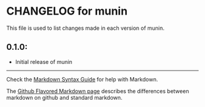 # CHANGELOG for munin

This file is used to list changes made in each version of munin.

## 0.1.0:

* Initial release of munin

- - -
Check the [Markdown Syntax Guide](http://daringfireball.net/projects/markdown/syntax) for help with Markdown.

The [Github Flavored Markdown page](http://github.github.com/github-flavored-markdown/) describes the differences between markdown on github and standard markdown.
